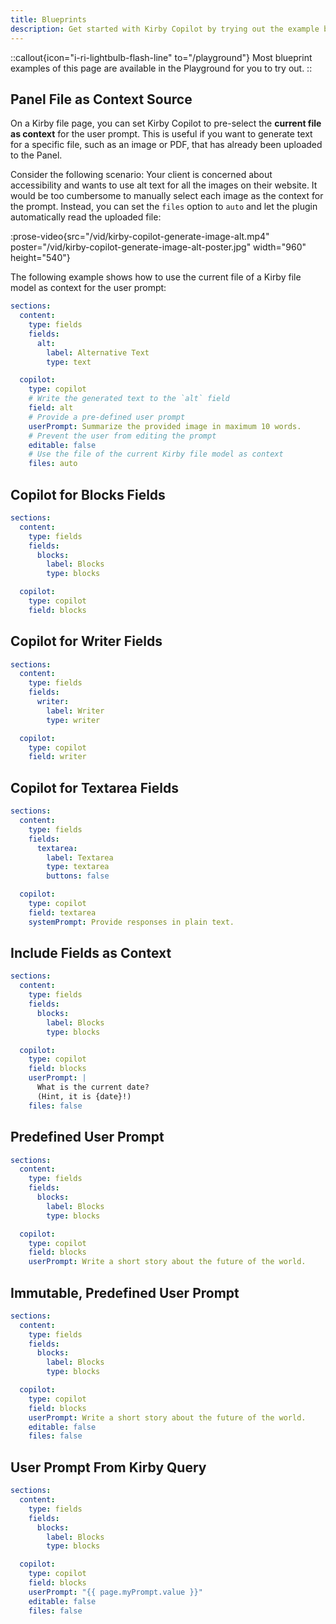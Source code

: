 ```yaml
---
title: Blueprints
description: Get started with Kirby Copilot by trying out the example blueprints.
---
```


::callout{icon="i-ri-lightbulb-flash-line" to="/playground"}
Most blueprint examples of this page are available in the Playground for you to try out.
::

## Panel File as Context Source

On a Kirby file page, you can set Kirby Copilot to pre-select the **current file as context** for the user prompt. This is useful if you want to generate text for a specific file, such as an image or PDF, that has already been uploaded to the Panel.

Consider the following scenario: Your client is concerned about accessibility and wants to use alt text for all the images on their website. It would be too cumbersome to manually select each image as the context for the prompt. Instead, you can set the `files` option to `auto` and let the plugin automatically read the uploaded file:

:prose-video{src="/vid/kirby-copilot-generate-image-alt.mp4" poster="/vid/kirby-copilot-generate-image-alt-poster.jpg" width="960" height="540"}

The following example shows how to use the current file of a Kirby file model as context for the user prompt:

```yaml [pages/default.yml]
sections:
  content:
    type: fields
    fields:
      alt:
        label: Alternative Text
        type: text

  copilot:
    type: copilot
    # Write the generated text to the `alt` field
    field: alt
    # Provide a pre-defined user prompt
    userPrompt: Summarize the provided image in maximum 10 words.
    # Prevent the user from editing the prompt
    editable: false
    # Use the file of the current Kirby file model as context
    files: auto
```

## Copilot for Blocks Fields

```yaml [pages/default.yml]
sections:
  content:
    type: fields
    fields:
      blocks:
        label: Blocks
        type: blocks

  copilot:
    type: copilot
    field: blocks
```

## Copilot for Writer Fields

```yaml [pages/default.yml]
sections:
  content:
    type: fields
    fields:
      writer:
        label: Writer
        type: writer

  copilot:
    type: copilot
    field: writer
```

## Copilot for Textarea Fields

```yaml [pages/default.yml]
sections:
  content:
    type: fields
    fields:
      textarea:
        label: Textarea
        type: textarea
        buttons: false

  copilot:
    type: copilot
    field: textarea
    systemPrompt: Provide responses in plain text.
```

## Include Fields as Context

```yaml [pages/default.yml]
sections:
  content:
    type: fields
    fields:
      blocks:
        label: Blocks
        type: blocks

  copilot:
    type: copilot
    field: blocks
    userPrompt: |
      What is the current date?
      (Hint, it is {date}!)
    files: false
```

## Predefined User Prompt

```yaml [pages/default.yml]
sections:
  content:
    type: fields
    fields:
      blocks:
        label: Blocks
        type: blocks

  copilot:
    type: copilot
    field: blocks
    userPrompt: Write a short story about the future of the world.
```

## Immutable, Predefined User Prompt

```yaml [pages/default.yml]
sections:
  content:
    type: fields
    fields:
      blocks:
        label: Blocks
        type: blocks

  copilot:
    type: copilot
    field: blocks
    userPrompt: Write a short story about the future of the world.
    editable: false
    files: false
```

## User Prompt From Kirby Query

```yaml [pages/default.yml]
sections:
  content:
    type: fields
    fields:
      blocks:
        label: Blocks
        type: blocks

  copilot:
    type: copilot
    field: blocks
    userPrompt: "{{ page.myPrompt.value }}"
    editable: false
    files: false
```
